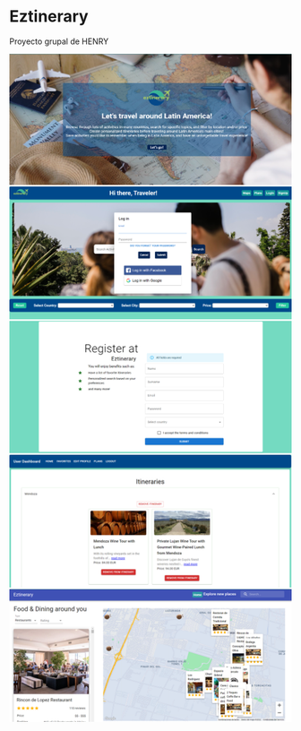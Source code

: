 # Eztinerary

Proyecto grupal de HENRY



<img src="./img/landing.png" />
<br>
<img src="./img/Home1.png" />
<br>
<img src="./img/Registro.png" />
<br>
<img src="./img/dashboard.png" />
<br>
<img src="./img/Map.png" />
